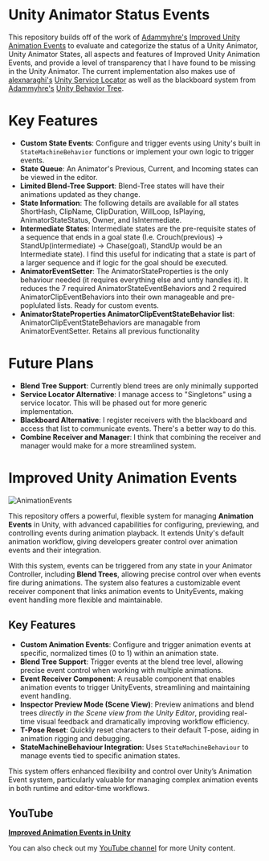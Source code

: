 # Unity Animator Status Events
This repository builds off of the work of [Adammyhre's](https://github.com/adammyhre) [Improved Unity Animation Events](https://github.com/adammyhre/Improved-Unity-Animation-Events) to evaluate and categorize the status of a Unity Animator, Unity Animator States, all aspects and features of Improved Unity Animation Events, and provide a level of transparency that I have found to be missing in the Unity Animator. The current implementation also makes use of [alexnaraghi's](https://github.com/alexnaraghi) [Unity Service Locator](https://github.com/alexnaraghi/UnityServiceLocator) as well as the blackboard system from [Adammyhre's](https://github.com/adammyhre) [Unity Behavior Tree](https://github.com/adammyhre/Unity-Behaviour-Trees/tree/master).

# Key Features
- **Custom State Events**: Configure and trigger events using Unity's built in `StateMachineBehavior` functions or implement your own logic to trigger events.
- **State Queue**: An Animator's Previous, Current, and Incoming states can be viewed in the editor.
- **Limited Blend-Tree Support**: Blend-Tree states will have their animations updated as they change.
- **State Information**: The following details are available for all states ShortHash, ClipName, ClipDuration, WillLoop, IsPlaying, AnimatorStateStatus, Owner, and IsIntermediate.
- **Intermediate States**: Intermediate states are the pre-requisite states of a sequence that ends in a goal state (I.e. Crouch(previous) -> StandUp(intermediate) -> Chase(goal), StandUp would be an Intermediate state). I find this useful for indicating that a state is part of a larger sequence and if logic for the goal should be executed.
- **AnimatorEventSetter**: The AnimatorStateProperties is the only behaviour needed (it requires everything else and untiy handles it). It reduces the 7 required AnimatorStateEventBehaviors and 2 required AnimatorClipEventBehaviors into their own manageable and pre-poplulated lists. Ready for custom events.
- **AnimatorStateProperties AnimatorClipEventStateBehavior list**: AnimatorClipEventStateBehaviors are managable from AnimatorEventSetter. Retains all previous functionality

# Future Plans
- **Blend Tree Support**: Currently blend trees are only minimally supported
- **Service Locator Alternative**: I manage access to "Singletons" using a service locator. This will be phased out for more generic implementation.
- **Blackboard Alternative**: I register receivers with the blackboard and access that list to communicate events. There's a better way to do this.
- **Combine Receiver and Manager**: I think that combining the receiver and manager would make for a more streamlined system.

# Improved Unity Animation Events

![AnimationEvents](https://github.com/user-attachments/assets/ab3b9e80-1533-454b-b551-78ff8d92169f)

This repository offers a powerful, flexible system for managing **Animation Events** in Unity, with advanced capabilities for configuring, previewing, and controlling events during animation playback. It extends Unity's default animation workflow, giving developers greater control over animation events and their integration.

With this system, events can be triggered from any state in your Animator Controller, including **Blend Trees**, allowing precise control over when events fire during animations. The system also features a customizable event receiver component that links animation events to UnityEvents, making event handling more flexible and maintainable.

## Key Features

- **Custom Animation Events**: Configure and trigger animation events at specific, normalized times (0 to 1) within an animation state.
- **Blend Tree Support**: Trigger events at the blend tree level, allowing precise event control when working with multiple animations.
- **Event Receiver Component**: A reusable component that enables animation events to trigger UnityEvents, streamlining and maintaining event handling.
- **Inspector Preview Mode (Scene View)**: Preview animations and blend trees *directly in the Scene view from the Unity Editor*, providing real-time visual feedback and dramatically improving workflow efficiency.
- **T-Pose Reset**: Quickly reset characters to their default T-pose, aiding in animation rigging and debugging.
- **StateMachineBehaviour Integration**: Uses `StateMachineBehaviour` to manage events tied to specific animation states.

This system offers enhanced flexibility and control over Unity’s Animation Event system, particularly valuable for managing complex animation events in both runtime and editor-time workflows.

## YouTube

[**Improved Animation Events in Unity**](https://youtu.be/XEDi7fUCQos?sub_confirmation=1)

You can also check out my [YouTube channel](https://www.youtube.com/@git-amend?sub_confirmation=1) for more Unity content.
